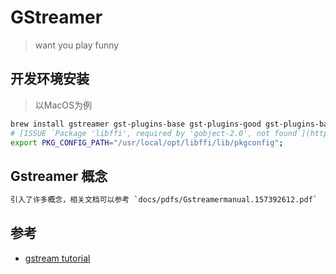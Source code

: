 # GStreamer

> want you play funny

## 开发环境安装

> 以MacOS为例

```bash
brew install gstreamer gst-plugins-base gst-plugins-good gst-plugins-bad gst-libav;
# [ISSUE `Package 'libffi', required by 'gobject-2.0', not found`](https://github.com/otrv4/pidgin-otrng/issues/104)
export PKG_CONFIG_PATH="/usr/local/opt/libffi/lib/pkgconfig";
```

## Gstreamer 概念

```bash
引入了许多概念，相关文档可以参考 `docs/pdfs/Gstreamermanual.157392612.pdf`
```

## 参考

- [gstream tutorial](https://gstreamer.freedesktop.org/documentation/tutorials/basic/dynamic-pipelines.html?gi-language=c)